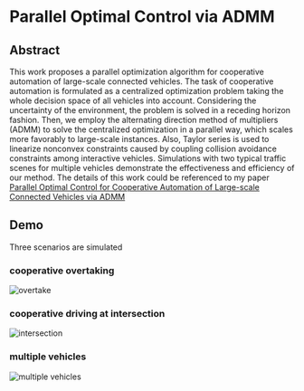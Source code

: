 # Parallel Optimal Control via ADMM
## Abstract
This work proposes a parallel optimization algorithm for cooperative automation of large-scale connected vehicles. The task of cooperative automation is formulated as a centralized optimization problem taking the whole decision space of all vehicles into account. Considering the uncertainty of the environment, the problem is solved in a receding horizon fashion. Then, we employ the alternating direction method of multipliers (ADMM) to solve the centralized optimization in a parallel way, which scales more favorably to large-scale instances. Also, Taylor series is used to linearize nonconvex constraints caused by coupling collision avoidance constraints among interactive vehicles. Simulations with two typical traffic scenes for multiple vehicles demonstrate the effectiveness and efficiency of our method.
The details of this work could be referenced to my paper [Parallel Optimal Control for Cooperative Automation of Large-scale Connected Vehicles via ADMM](https://arxiv.org/pdf/1807.11874.pdf, "my article")
## Demo
Three scenarios are simulated
### cooperative overtaking
![overtake](https://github.com/arkria/Parallel-Optimal-Control-via-ADMM/blob/master/figure/overtake.gif)
### cooperative driving at intersection
![intersection](https://github.com/arkria/Parallel-Optimal-Control-via-ADMM/blob/master/figure/intersection.gif)
### multiple vehicles
![multiple vehicles](https://github.com/arkria/Parallel-Optimal-Control-via-ADMM/blob/master/figure/multiple.gif)
